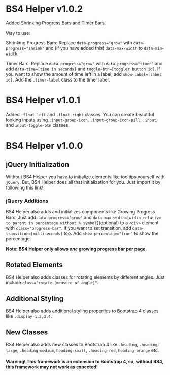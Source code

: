 # BS4 Helper v1.0.2

Added Shrinking Progress Bars and Timer Bars.

Way to use:

Shrinking Progress Bars:
Replace `data-progress="grow"` with `data-progress="shrink"` and (if you have added this) `data-max-width` to `data-min-width`.

Timer Bars:
Replace `data-progress="grow"` with `data-progress="timer"` and add `data-time=[time in seconds]` and `toggle-btn=[toggler button id]`. If you want to show the amount of time left in a label, add `show-label=[label id]`. Add the `.timer-label` class to the timer label.

# BS4 Helper v1.0.1

Added `.float-left` and `.float-right` classes. You can create beautiful looking inputs using `.input-group-icon`, `.input-group-icon-pill`, `.input`, and `input-toggle-btn` classes.

# BS4 Helper v1.0.0

## jQuery Initialization

Without BS4 Helper you have to initialize elements like tooltips yourself with `jQuery`. But, BS4 Helper does all that initialization for you. Just import it by following this [link](https://bhogi7589.github.io/bs4-helper)!

### jQuery Additions

BS4 Helper also adds and initializes components like Growing Progress Bars. Just add `data-progress="grow"` and `data-max-width=[width relative to parent in percentage without % symbol]`(optional) to a `<div>` element with `class="progress-bar"`. If you want to set transition, add `data-transition=[milliseconds]` too. Add `show-percentage="true"` to show the percentage.

**Note: BS4 Helper only allows *one* growing progress bar per page.**

## Rotated Elements

BS4 Helper also adds classes for rotating elements by different angles. Just include `class="rotate-[measure of angle]"`.

## Additional Styling

BS4 Helper also adds additional styling properties to Bootstrap 4 classes like `.display-1,2,3,4`.

## New Classes

BS4 Helper also adds new classes to Bootstrap 4 like `.heading`, `.heading-large`, `.heading-medium`, `heading-small`, `.heading-red`, `heading-orange` etc.

#### Warning! This framework is an extension to Bootstrap 4, so, without BS4, this framework may not work as expected!
